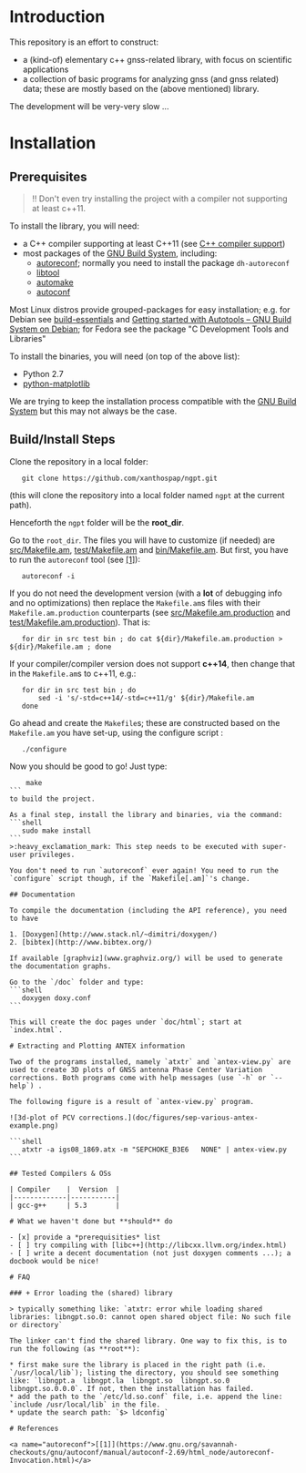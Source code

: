 # Introduction

This repository is an effort to construct:

* a (kind-of) elementary c++ gnss-related library, with focus on scientific applications
* a collection of basic programs for analyzing gnss (and gnss related) data; these are mostly based on the (above mentioned) library.

The development will be very-very slow ...

# Installation

## Prerequisites

> :bangbang: Don't even try installing the project with a compiler not
> supporting at least c++11.

To install the library, you will need:

* a C++ compiler supporting at least C++11 (see [C++ compiler support](http://en.cppreference.com/w/cpp/compiler_support))
* most packages of the [GNU Build System](https://en.wikipedia.org/wiki/GNU_build_system),
including:
    * [autoreconf](http://linuxcommand.org/man_pages/autoreconf1.html); normally you need to install the package `dh-autoreconf`
    * [libtool](http://www.gnu.org/software/libtool/)
    * [automake](https://www.gnu.org/software/automake/)
    * [autoconf](http://www.gnu.org/software/autoconf/autoconf.html)

Most Linux distros provide grouped-packages for easy installation; e.g. for Debian see [build-essentials](https://packages.debian.org/wheezy/build-essential) and [Getting started with Autotools – GNU Build System on Debian](http://abhinavsingh.com/getting-started-with-autotools-gnu-build-system-on-debian/); for Fedora see the package "C Development Tools and Libraries"

To install the binaries, you will need (on top of the above list):

* Python 2.7
* [python-matplotlib](http://matplotlib.org/)

We are trying to keep the installation process compatible with the [GNU Build System](https://en.wikipedia.org/wiki/GNU_build_system) but this may not always be the case.

## Build/Install Steps

Clone the repository in a local folder:
```shell
   git clone https://github.com/xanthospap/ngpt.git
```

(this will clone the repository into a local folder named `ngpt` at the current path).

Henceforth the `ngpt` folder will be the **root_dir**.

Go to the `root_dir`. The files you will have to customize (if needed) are  [src/Makefile.am](src/Makefile.am), [test/Makefile.am](test/Makefile.am) and [bin/Makefile.am](bin/Makefile.am).
But first, you have to run the `autoreconf` tool (see [[1]](#autoreconf)):
```shell
   autoreconf -i
```

If you do not need the development version (with a **lot** of debugging info and no optimizations) then replace the `Makefile.am`s files with their `Makefile.am.production` counterparts (see [src/Makefile.am.production](src/Makefile.am.production) and [test/Makefile.am.production](test/Makefile.am.production)). That is:
```shell
   for dir in src test bin ; do cat ${dir}/Makefile.am.production > ${dir}/Makefile.am ; done
```

If your compiler/compiler version does not support **c++14**, then change that in the `Makefile.am`s to c++11, e.g.:
```shell
   for dir in src test bin ; do
       sed -i 's/-std=c++14/-std=c++11/g' ${dir}/Makefile.am
   done
```

Go ahead and create the `Makefile`s; these are constructed based on the `Makefile.am` you have set-up, using the configure script :
```shell
   ./configure
```

Now you should be good to go! Just type:
````shell
    make
```
to build the project.

As a final step, install the library and binaries, via the command:
```shell
   sudo make install
```
>:heavy_exclamation_mark: This step needs to be executed with super-user privileges.

You don't need to run `autoreconf` ever again! You need to run the `configure` script though, if the `Makefile[.am]`'s change.

## Documentation

To compile the documentation (including the API reference), you need to have

1. [Doxygen](http://www.stack.nl/~dimitri/doxygen/)
2. [bibtex](http://www.bibtex.org/)

If available [graphviz](www.graphviz.org/) will be used to generate the documentation graphs.

Go to the `/doc` folder and type:
```shell
   doxygen doxy.conf
```

This will create the doc pages under `doc/html`; start at `index.html`.

# Extracting and Plotting ANTEX information

Two of the programs installed, namely `atxtr` and `antex-view.py` are used to create 3D plots of GNSS antenna Phase Center Variation corrections. Both programs come with help messages (use `-h` or `--help`) .

The following figure is a result of `antex-view.py` program.

![3d-plot of PCV corrections.](doc/figures/sep-various-antex-example.png)

```shell
   atxtr -a igs08_1869.atx -m "SEPCHOKE_B3E6   NONE" | antex-view.py
```

## Tested Compilers & OSs

| Compiler    |  Version  |
|-------------|-----------|
| gcc-g++     | 5.3       |

# What we haven't done but **should** do

- [x] provide a *prerequisities* list
- [ ] try compiling with [libc++](http://libcxx.llvm.org/index.html)
- [ ] write a decent documentation (not just doxygen comments ...); a docbook would be nice!
 
# FAQ

### + Error loading the (shared) library

> typically something like: `atxtr: error while loading shared libraries: libngpt.so.0: cannot open shared object file: No such file or directory`

The linker can't find the shared library. One way to fix this, is to run the following (as **root**):

* first make sure the library is placed in the right path (i.e. `/usr/local/lib`); listing the directory, you should see something like: `libngpt.a  libngpt.la  libngpt.so  libngpt.so.0  libngpt.so.0.0.0`. If not, then the installation has failed.
* add the path to the `/etc/ld.so.conf` file, i.e. append the line: `include /usr/local/lib` in the file.
* update the search path: `$> ldconfig`

# References

<a name="autoreconf">[[1]](https://www.gnu.org/savannah-checkouts/gnu/autoconf/manual/autoconf-2.69/html_node/autoreconf-Invocation.html)</a>
